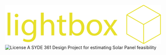 ![Logo](logo.png)
![License](https://img.shields.io/dub/l/vibe-d.svg?style=flat-square)
A SYDE 361 Design Project for estimating Solar Panel feasibility

